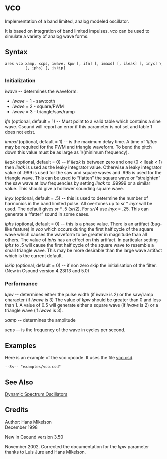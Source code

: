 <!--
id:vco
category:Signal Generators:Dynamic Spectrum Oscillators
-->
# vco
Implementation of a band limited, analog modeled oscillator.

It is based on integration of band limited impulses. _vco_ can be used to simulate a variety of analog wave forms.

## Syntax
``` csound-orc
ares vco xamp, xcps, iwave, kpw [, ifn] [, imaxd] [, ileak] [, inyx] \
         [, iphs] [, iskip]
```

### Initialization

_iwave_ -- determines the waveform:

*  _iwave_ = 1 - sawtooth
*  _iwave_ = 2 - square/PWM
*  _iwave_ = 3 - triangle/saw/ramp

_ifn_ (optional, default = 1) -- Must point to a
valid table which contains a sine wave. Csound will report an
error if this parameter is not set and table 1 does not exist.

_imaxd_ (optional, default = 1) -- is the maximum delay time. A time of 1/_ifqc_ may be required for the PWM and triangle waveform. To bend the pitch down this value must be as large as 1/(minimum frequency).

_ileak_ (optional, default = 0) -- if _ileak_ is between zero and one (0 &lt; ileak &lt; 1) then _ileak_ is used as the leaky integrator value. Otherwise a leaky integrator value of .999 is used for the saw and square waves and .995 is used for the triangle wave. This can be used to &#8220;flatten&#8221; the square wave or &#8220;straighten&#8221; the saw wave at low frequencies by setting _ileak_ to .99999 or a similar value. This should give a hollower sounding square wave.

_inyx_ (optional, default = .5) -- this is used to determine the number of harmonics in the band limited pulse.  All overtones up to _sr_ * _inyx_ will be used.  The default gives _sr_ * .5 (_sr_/2).  For _sr_/4 use _inyx_ = .25.  This can generate a &#8220;fatter&#8221; sound in some cases.

_iphs_ (optional, default = 0) -- this is a phase value.  There is an artifact (bug-like feature) in _vco_ which occurs during the first half cycle of the square wave which causes the waveform to be greater in magnitude than all others.  The value of _iphs_ has an effect on this artifact.  In particular setting _iphs_ to .5 will cause the first half cycle of the square wave to resemble a small triangle wave.  This may be more desirable than the large wave artifact which is the current default.

_iskip_ (optional, default = 0) -- if non zero
skip the initialisation of the filter. (New in Csound version
4.23f13 and 5.0)

### Performance

_kpw_ -- determines either the pulse width (if _iwave_ is 2) or the saw/ramp character (if _iwave_ is 3) The value of _kpw_ should be greater than 0 and less than 1. A value of 0.5 will generate either a square wave (if _iwave_ is 2) or a triangle wave (if _iwave_ is 3).

_xamp_ -- determines the amplitude

_xcps_ -- is the frequency of the wave in cycles per second.

## Examples

Here is an example of the vco opcode. It uses the file [vco.csd](../../examples/vco.csd).

``` csound-orc title="Example of the vco opcode." linenums="1"
--8<-- "examples/vco.csd"
```

## See Also

[Dynamic Spectrum Oscillators](../../siggen/dynamic)

## Credits

Author: Hans Mikelson<br>
December 1998<br>

New in Csound version 3.50

November 2002. Corrected the documentation for the _kpw_ parameter thanks to Luis Jure and Hans Mikelson.
